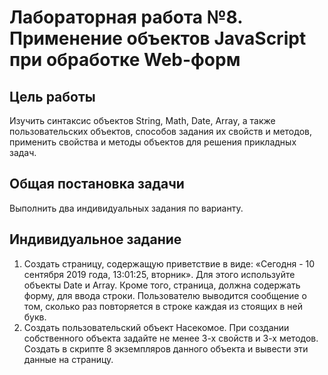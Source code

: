 # Лабораторная работа №8. Применение объектов JavaScript при обработке Web-форм

## Цель работы
Изучить синтаксис объектов String, Math, Date, Array, а также пользовательских объектов, способов задания их свойств и методов, применить свойства и методы объектов для решения прикладных задач.

## Общая постановка задачи
Выполнить два индивидуальных задания по варианту.

## Индивидуальное задание
1. Создать страницу, содержащую приветствие в виде: «Сегодня - 10 сентября 2019 года, 13:01:25, вторник». Для этого используйте объекты Date и Array. Кроме того, страница, должна содержать форму, для ввода строки. Пользователю выводится сообщение о том, сколько раз повторяется в строке каждая из стоящих в ней букв.
2. Создать пользовательский объект Насекомое. При создании собственного объекта задайте не менее 3-х свойств и 3-х методов. Создать в скрипте 8 экземпляров данного объекта и вывести эти данные на страницу.

